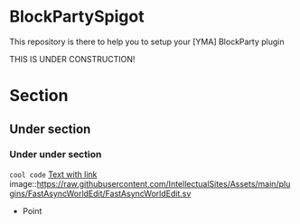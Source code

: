 # BlockPartySpigot
This repository is there to help you to setup your [YMA] BlockParty plugin

THIS IS UNDER CONSTRUCTION!

# Section
## Under section
### Under under section
`cool code`
[Text with link]([https://fabricmc.net/wiki/tutorial:setup](https://www.spigotmc.org/resources/yma-block-party-with-music-1-13-1-19.98473/))
image::https://raw.githubusercontent.com/IntellectualSites/Assets/main/plugins/FastAsyncWorldEdit/FastAsyncWorldEdit.sv
* Point


